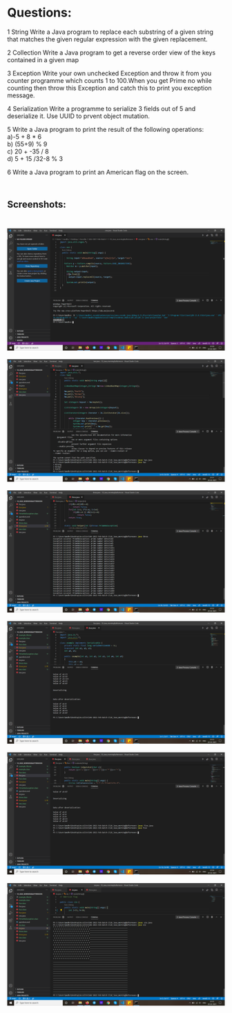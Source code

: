<h1> Questions: </h1>

1 String Write a Java program to replace each substring of a given string that matches the given regular expression with the given replacement.

2 Collection Write a Java program to get a reverse order view of the keys contained in a given map

3 Exception Write your own unchecked Exception and throw it from you counter programme which counts 1 to 100.When you get Prime no while counting then throw this Exception and catch this to print you exception message.

4 Serialization Write a programme to serialize 3 fields out of 5 and deserialize it. Use UUID to prvent object mutation.

5 Write a Java program to print the result of the following operations:<br>
a)-5 + 8 * 6 <br>
b) (55+9) % 9 <br>
c) 20 + -35 / 8 <br>
d) 5 + 15 /32-8 % 3 <br>

6 Write a Java program to print an American flag on the screen.

<h2> <br> Screenshots:<br> <br></h3>
<img src="./images/1.png"> </img> <br> <br>
<img src="./images/2.png"> </img> <br><br>
<img src="./images/3.png"> </img><br><br>
<img src="./images/4.png"> </img><br><br>
<img src="./images/5.png"> </img><br><br>
<img src="./images/6.png"> </img><br><br>
